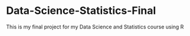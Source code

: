 # Data-Science-Statistics-Final
This is my final project for my Data Science and Statistics course using R
